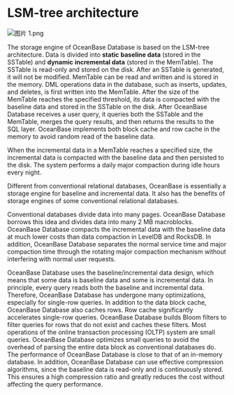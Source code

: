 LSM-tree architecture 
==========================================



![图片 1.png](https://help-static-aliyun-doc.aliyuncs.com/assets/img/en-US/3406460261/p184507.png "图片 1.png")

The storage engine of OceanBase Database is based on the LSM-tree architecture. Data is divided into **static** **baseline data** (stored in the SSTable) and **dynamic** **incremental data** (stored in the MemTable). The SSTable is read-only and stored on the disk. After an SSTable is generated, it will not be modified. MemTable can be read and written and is stored in the memory. DML operations data in the database, such as inserts, updates, and deletes, is first written into the MemTable. After the size of the MemTable reaches the specified threshold, its data is compacted with the baseline data and stored in the SSTable on the disk. After OceanBase Database receives a user query, it queries both the SSTable and the MemTable, merges the query results, and then returns the results to the SQL layer. OceanBase implements both block cache and row cache in the memory to avoid random read of the baseline data.

When the incremental data in a MemTable reaches a specified size, the incremental data is compacted with the baseline data and then persisted to the disk. The system performs a daily major compaction during idle hours every night.

Different from conventional relational databases, OceanBase is essentially a storage engine for baseline and incremental data. It also has the benefits of storage engines of some conventional relational databases.

Conventional databases divide data into many pages. OceanBase Database borrows this idea and divides data into many 2 MB macroblocks. OceanBase Database compacts the incremental data with the baseline data at much lower costs than data compaction in LevelDB and RocksDB. In addition, OceanBase Database separates the normal service time and major compaction time through the rotating major compaction mechanism without interfering with normal user requests.

OceanBase Database uses the baseline/incremental data design, which means that some data is baseline data and some is incremental data. In principle, every query reads both the baseline and incremental data. Therefore, OceanBase Database has undergone many optimizations, especially for single-row queries. In addition to the data block cache, OceanBase Database also caches rows. Row cache significantly accelerates single-row queries. OceanBase Database builds Bloom filters to filter queries for rows that do not exist and caches these filters. Most operations of the online transaction processing (OLTP) system are small queries. OceanBase Database optimizes small queries to avoid the overhead of parsing the entire data block as conventional databases do. The performance of OceanBase Database is close to that of an in-memory database. In addition, OceanBase Database can use effective compression algorithms, since the baseline data is read-only and is continuously stored. This ensures a high compression ratio and greatly reduces the cost without affecting the query performance.
